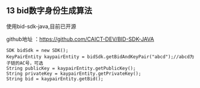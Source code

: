 ## 13 bid数字身份生成算法

使用bid-sdk-java,目前已开源

github地址 ：https://github.com/CAICT-DEV/BID-SDK-JAVA

```plain
SDK bidSdk = new SDK();
KeyPairEntity kaypairEntity = bidSdk.getBidAndKeyPair("abcd");//abcd为子链的AC号，可选
String publicKey = kaypairEntity.getPublicKey();
String privateKey = kaypairEntity.getPrivateKey();
String bid = kaypairEntity.getBid();
```

